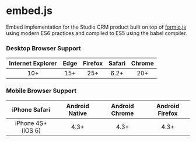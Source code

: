 # embed.js
Embed implementation for the Studio CRM product built on top of [formio.js](https://github.com/formio/formio.js) using modern ES6 practices and compiled to ES5 using the babel compiler.

### Desktop Browser Support
| Internet Explorer | Edge | Firefox | Safari | Chrome |
| :---------------: | :---: | :-----: | :----: | :----: |
| 10+               | 15+   | 25+     | 6.2+   | 20+    |

### Mobile Browser Support
| iPhone Safari        | Android Native | Android Chrome | Android Firefox |
| :------------------: | :------------: | :------------: | :-------------: |  
| iPhone 4S+ (iOS 6)  |      4.3+      |   4.3+         | 4.3+            |